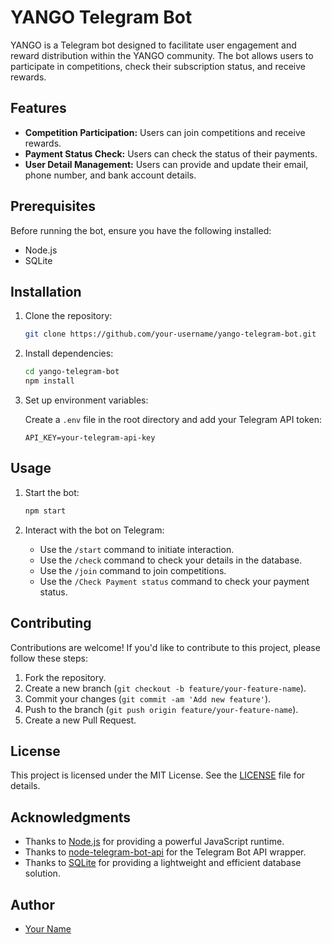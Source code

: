 # YANGO Telegram Bot

YANGO is a Telegram bot designed to facilitate user engagement and reward distribution within the YANGO community. The bot allows users to participate in competitions, check their subscription status, and receive rewards.

## Features

- **Competition Participation:** Users can join competitions and receive rewards.
- **Payment Status Check:** Users can check the status of their payments.
- **User Detail Management:** Users can provide and update their email, phone number, and bank account details.

## Prerequisites

Before running the bot, ensure you have the following installed:

- Node.js
- SQLite

## Installation

1. Clone the repository:

    ```bash
    git clone https://github.com/your-username/yango-telegram-bot.git
    ```

2. Install dependencies:

    ```bash
    cd yango-telegram-bot
    npm install
    ```

3. Set up environment variables:

    Create a `.env` file in the root directory and add your Telegram API token:

    ```plaintext
    API_KEY=your-telegram-api-key
    ```

## Usage

1. Start the bot:

    ```bash
    npm start
    ```

2. Interact with the bot on Telegram:

    - Use the `/start` command to initiate interaction.
    - Use the `/check` command to check your details in the database.
    - Use the `/join` command to join competitions.
    - Use the `/Check Payment status` command to check your payment status.

## Contributing

Contributions are welcome! If you'd like to contribute to this project, please follow these steps:

1. Fork the repository.
2. Create a new branch (`git checkout -b feature/your-feature-name`).
3. Commit your changes (`git commit -am 'Add new feature'`).
4. Push to the branch (`git push origin feature/your-feature-name`).
5. Create a new Pull Request.

## License

This project is licensed under the MIT License. See the [LICENSE](LICENSE) file for details.

## Acknowledgments

- Thanks to [Node.js](https://nodejs.org/) for providing a powerful JavaScript runtime.
- Thanks to [node-telegram-bot-api](https://github.com/yagop/node-telegram-bot-api) for the Telegram Bot API wrapper.
- Thanks to [SQLite](https://www.sqlite.org/) for providing a lightweight and efficient database solution.

## Author

- [Your Name](https://github.com/your-username)


